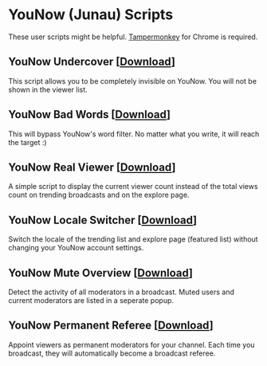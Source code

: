 # YouNow (Junau) Scripts
These user scripts might be helpful. <a href="https://chrome.google.com/webstore/detail/tampermonkey/dhdgffkkebhmkfjojejmpbldmpobfkfo">Tampermonkey</a> for Chrome is required.

## YouNow Undercover [<a href="https://github.com/zerodytrash/YouNow-Scripts/raw/main/YouNow%20Undercover.user.js">Download</a>]
This script allows you to be completely invisible on YouNow. You will not be shown in the viewer list.

## YouNow Bad Words [<a href="https://github.com/zerodytrash/YouNow-Scripts/raw/main/YouNow%20Bad%20Words.user.js">Download</a>]
This will bypass YouNow's word filter. No matter what you write, it will reach the target :)

## YouNow Real Viewer [<a href="https://github.com/zerodytrash/YouNow-Scripts/raw/main/YouNow%20Real%20Viewer.user.js">Download</a>]
A simple script to display the current viewer count instead of the total views count on trending broadcasts and on the explore page.

## YouNow Locale Switcher [<a href="https://github.com/zerodytrash/YouNow-Scripts/raw/main/YouNow%20Locale%20Switcher.user.js">Download</a>]
Switch the locale of the trending list and explore page (featured list) without changing your YouNow account settings.

## YouNow Mute Overview [<a href="https://github.com/zerodytrash/YouNow-Scripts/raw/main/YouNow%20Mute%20Overview.user.js">Download</a>]
Detect the activity of all moderators in a broadcast. Muted users and current moderators are listed in a seperate popup.

## YouNow Permanent Referee [<a href="https://github.com/zerodytrash/YouNow-Scripts/raw/main/YouNow%20Permanent%20Referee.user.js">Download</a>]
Appoint viewers as permanent moderators for your channel. Each time you broadcast, they will automatically become a broadcast referee.
